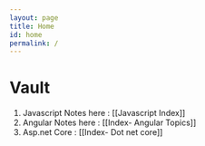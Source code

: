 ```yaml
---
layout: page
title: Home
id: home
permalink: /
---
```


# Vault

1. Javascript Notes here  : [[Javascript Index]]
2. Angular Notes here      :  [[Index- Angular Topics]]
3. Asp.net Core                 : [[Index- Dot net core]]

<style>
  .wrapper {
    max-width: 46em;
  }
</style>

